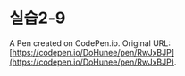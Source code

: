 # 실습2-9

A Pen created on CodePen.io. Original URL: [https://codepen.io/DoHunee/pen/RwJxBJP](https://codepen.io/DoHunee/pen/RwJxBJP).

